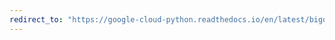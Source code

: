 ```yaml
---
redirect_to: "https://google-cloud-python.readthedocs.io/en/latest/bigquery_datatransfer/changelog.html"
---
```

